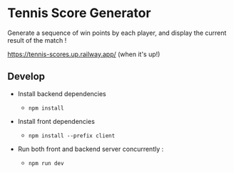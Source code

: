 # Tennis Score Generator

Generate a sequence of win points by each player, and display the current result of the match !

https://tennis-scores.up.railway.app/ (when it's up!)

## Develop

- Install backend dependencies
  - `npm install`
 
- Install front dependencies
  - `npm install --prefix client`
 
- Run both front and backend server concurrently :
  - `npm run dev`
 
